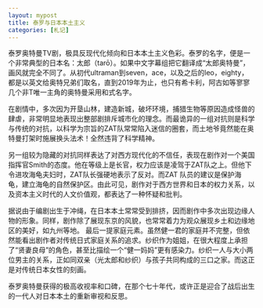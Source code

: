 ```yaml
---
layout: mypost
title: 泰罗与日本本土主义
categories: [札记]
---
```


泰罗奥特曼TV剧，极具反现代化倾向和日本本土主义色彩。泰罗的名字，便是一个非常典型的日本名：太郎（tarō）。如果中文字幕组把它翻译成“太郎奥特曼”，画风就完全不同了。从初代ultraman到seven，ace，以及之后的leo，eighty，都是以英文给奥特兄弟们取名，直到2019年为止，也只有希卡利，阿古如等寥寥几个非T唯一主角的奥特曼采用和式名字。


在剧情中，多次因为开垦山林，建造新城，破坏环境，捕猎生物等原因造成怪兽的肆虐，非常明显地表现出整部剧排斥城市化的理念。而最诡异的一组对抗则是科学与传统的对抗，以科学为宗旨的ZAT队常常陷入迷信的圈套，而土地爷竟然能在奥特曼打架时施展换头法术！全然违背了科学精神。


另一组较为隐藏的对抗同样表达了对西方现代化的不信任，表现在剧作对一个美国指挥官Smith的态度。他在等级上是长官，权力应该是凌驾于ZAT队之上。但他下令进攻海龟夫妇时，ZAT队长强硬地表示了反对。而ZAT 队员的建议是保护海龟，建立海龟的自然保护区。由此可见，剧作对于西方世界和日本的权力关系，以及资本主义时代的人文价值观，都表达了一种怀疑和批判。


据说由于编剧出生于冲绳，在日本本土常常受到排挤，因而剧作中多次出现边缘人物的形象。同样，剧作除了展现东京的风貌，也常常着力为观众展现乡土和边缘地区的美好，如九州等地。
最后一提家庭元素。虽然健一君的家庭并不完整，但依然能看出剧作者对传统日式家庭关系的追求。纱织作为姐姐，在很大程度上承担了“贤妻良母”的角色，甚至比描绘一个“健一妈妈”更有感染力。纱织一人与大小两位男主的关系，正如同双亲（光太郎和纱织）与孩子共同构成的三口之家。而这正是对传统日本女性的刻画。


泰罗奥特曼获得的极高收视率和口碑，在那个七十年代，或许正是迎合了战后出生的一代人对日本本土的重新审视和反思。